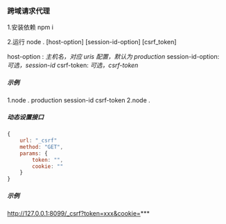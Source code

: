 ### 跨域请求代理

1.安装依赖 npm i

2.运行 node . [host-option] [session-id-option] [csrf_token]

host-option : *主机名，对应 uris 配置，默认为 production*
session-id-option: *可选，session-id*
csrf-token: *可选，csrf-token*

##### 示例

1.node .  production session-id csrf-token
2.node .

##### 动态设置接口

```javascript
{
    url: "_csrf"
    method: "GET",
    params: {
        token: "",
        cookie: ""
    }
}
```
##### 示例
http://127.0.0.1:8099/_csrf?token=xxx&cookie=***




